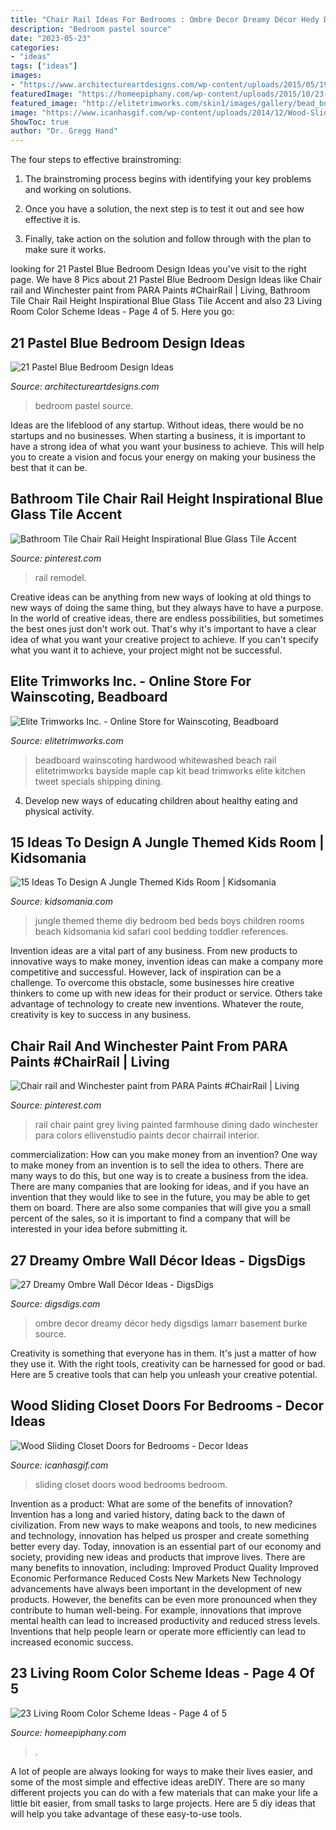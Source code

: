 ```yaml
---
title: "Chair Rail Ideas For Bedrooms : Ombre Decor Dreamy Décor Hedy Digsdigs Lamarr Basement Burke Source"
description: "Bedroom pastel source"
date: "2023-05-23"
categories:
- "ideas"
tags: ["ideas"]
images:
- "https://www.architectureartdesigns.com/wp-content/uploads/2015/05/1910-630x840.jpg"
featuredImage: "https://homeepiphany.com/wp-content/uploads/2015/10/23-Living-Room-Color-Scheme-Ideas-14.jpg"
featured_image: "http://elitetrimworks.com/skin1/images/gallery/bead_board/bb_hardwood/mpl_Bayside_BB3.jpg"
image: "https://www.icanhasgif.com/wp-content/uploads/2014/12/Wood-Sliding-Closet-Doors-for-Bedrooms.jpg"
ShowToc: true
author: "Dr. Gregg Hand"
---
```



The four steps to effective brainstroming:
1. The brainstroming process begins with identifying your key problems and working on solutions.
2. Once you have a solution, the next step is to test it out and see how effective it is.

3. Finally, take action on the solution and follow through with the plan to make sure it works.

	

		
looking for 21 Pastel Blue Bedroom Design Ideas you've visit to the right page. We have 8 Pics about 21 Pastel Blue Bedroom Design Ideas like Chair rail and Winchester paint from PARA Paints #ChairRail | Living, Bathroom Tile Chair Rail Height Inspirational Blue Glass Tile Accent and also 23 Living Room Color Scheme Ideas - Page 4 of 5. Here you go:
		
    
## 21 Pastel Blue Bedroom Design Ideas

<img loading=lazy src="https://www.architectureartdesigns.com/wp-content/uploads/2015/05/1910-630x840.jpg" onerror="this.onerror=null;this.src='https://tse4.mm.bing.net/th?id=OIP.BL2dCL-65xi1GIp7rN_o4AHaJ4&amp;pid=15.1';" alt="21 Pastel Blue Bedroom Design Ideas">

_Source: architectureartdesigns.com_

>bedroom pastel source. 

	

Ideas are the lifeblood of any startup. Without ideas, there would be no startups and no businesses. When starting a business, it is important to have a strong idea of what you want your business to achieve. This will help you to create a vision and focus your energy on making your business the best that it can be.

    
## Bathroom Tile Chair Rail Height Inspirational Blue Glass Tile Accent

<img loading=lazy src="https://i.pinimg.com/736x/a9/38/b7/a938b7e0ba517c2abbaa2fe328dfa069.jpg" onerror="this.onerror=null;this.src='https://tse2.mm.bing.net/th?id=OIP.ybUmqZkgjBe89Y03FYCCDQHaFi&amp;pid=15.1';" alt="Bathroom Tile Chair Rail Height Inspirational Blue Glass Tile Accent">

_Source: pinterest.com_

>rail remodel. 

	

Creative ideas can be anything from new ways of looking at old things to new ways of doing the same thing, but they always have to have a purpose. In the world of creative ideas, there are endless possibilities, but sometimes the best ones just don't work out. That's why it's important to have a clear idea of what you want your creative project to achieve. If you can't specify what you want it to achieve, your project might not be successful.

    
## Elite Trimworks Inc. - Online Store For Wainscoting, Beadboard

<img loading=lazy src="http://elitetrimworks.com/skin1/images/gallery/bead_board/bb_hardwood/mpl_Bayside_BB3.jpg" onerror="this.onerror=null;this.src='https://tse4.mm.bing.net/th?id=OIP.LWd-X6FH8hMrhf_E4dt5BwAAAA&amp;pid=15.1';" alt="Elite Trimworks Inc. - Online Store for Wainscoting, Beadboard">

_Source: elitetrimworks.com_

>beadboard wainscoting hardwood whitewashed beach rail elitetrimworks bayside maple cap kit bead trimworks elite kitchen tweet specials shipping dining. 

	

4. Develop new ways of educating children about healthy eating and physical activity.

    
## 15 Ideas To Design A Jungle Themed Kids Room | Kidsomania

<img loading=lazy src="http://www.kidsomania.com/photos/How-To-Make-A-Kids-Room-Jungle-Themed-11.jpg" onerror="this.onerror=null;this.src='https://tse3.mm.bing.net/th?id=OIP.a_K6R_cTCzScfwFaYAc6xwHaJ4&amp;pid=15.1';" alt="15 Ideas To Design A Jungle Themed Kids Room | Kidsomania">

_Source: kidsomania.com_

>jungle themed theme diy bedroom bed beds boys children rooms beach kidsomania kid safari cool bedding toddler references. 

	

Invention ideas are a vital part of any business. From new products to innovative ways to make money, invention ideas can make a company more competitive and successful. However, lack of inspiration can be a challenge. To overcome this obstacle, some businesses hire creative thinkers to come up with new ideas for their product or service. Others take advantage of technology to create new inventions. Whatever the route, creativity is key to success in any business.

    
## Chair Rail And Winchester Paint From PARA Paints #ChairRail | Living

<img loading=lazy src="https://i.pinimg.com/736x/0e/3d/61/0e3d61f1fce41f28026440c4b3f4e74c.jpg" onerror="this.onerror=null;this.src='https://tse3.mm.bing.net/th?id=OIP.N9xFJwxnnH2gU7yoI2C1hQHaLH&amp;pid=15.1';" alt="Chair rail and Winchester paint from PARA Paints #ChairRail | Living">

_Source: pinterest.com_

>rail chair paint grey living painted farmhouse dining dado winchester para colors ellivenstudio paints decor chairrail interior. 

	

commercialization: How can you make money from an invention?
One way to make money from an invention is to sell the idea to others. There are many ways to do this, but one way is to create a business from the idea. There are many companies that are looking for ideas, and if you have an invention that they would like to see in the future, you may be able to get them on board. There are also some companies that will give you a small percent of the sales, so it is important to find a company that will be interested in your idea before submitting it.

    
## 27 Dreamy Ombre Wall Décor Ideas - DigsDigs

<img loading=lazy src="https://www.digsdigs.com/photos/dreamy-ombre-wall-decor-ideas-22-554x807.jpg" onerror="this.onerror=null;this.src='https://tse2.mm.bing.net/th?id=OIP._KHUuFReGuURMuSxJe8NYAHaKy&amp;pid=15.1';" alt="27 Dreamy Ombre Wall Décor Ideas - DigsDigs">

_Source: digsdigs.com_

>ombre decor dreamy décor hedy digsdigs lamarr basement burke source. 

	

Creativity is something that everyone has in them. It's just a matter of how they use it. With the right tools, creativity can be harnessed for good or bad. Here are 5 creative tools that can help you unleash your creative potential.

    
## Wood Sliding Closet Doors For Bedrooms - Decor Ideas

<img loading=lazy src="https://www.icanhasgif.com/wp-content/uploads/2014/12/Wood-Sliding-Closet-Doors-for-Bedrooms.jpg" onerror="this.onerror=null;this.src='https://tse4.mm.bing.net/th?id=OIP.IWXZk1YioiFRF055a8ScUAHaFN&amp;pid=15.1';" alt="Wood Sliding Closet Doors for Bedrooms - Decor Ideas">

_Source: icanhasgif.com_

>sliding closet doors wood bedrooms bedroom. 

	

Invention as a product: What are some of the benefits of innovation?
Invention has a long and varied history, dating back to the dawn of civilization. From new ways to make weapons and tools, to new medicines and technology, innovation has helped us prosper and create something better every day. Today, innovation is an essential part of our economy and society, providing new ideas and products that improve lives. There are many benefits to innovation, including: 
Improved Product Quality 
Improved Economic Performance 
Reduced Costs 
New Markets 
New Technology advancements have always been important in the development of new products. However, the benefits can be even more pronounced when they contribute to human well-being. For example, innovations that improve mental health can lead to increased productivity and reduced stress levels. Inventions that help people learn or operate more efficiently can lead to increased economic success.

    
## 23 Living Room Color Scheme Ideas - Page 4 Of 5

<img loading=lazy src="https://homeepiphany.com/wp-content/uploads/2015/10/23-Living-Room-Color-Scheme-Ideas-14.jpg" onerror="this.onerror=null;this.src='https://tse1.mm.bing.net/th?id=OIP.1tvSFIjVTaoY67kB-21yrgHaGM&amp;pid=15.1';" alt="23 Living Room Color Scheme Ideas - Page 4 of 5">

_Source: homeepiphany.com_

>. 

	

A lot of people are always looking for ways to make their lives easier, and some of the most simple and effective ideas areDIY. There are so many different projects you can do with a few materials that can make your life a little bit easier, from small tasks to large projects. Here are 5 diy ideas that will help you take advantage of these easy-to-use tools.

